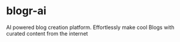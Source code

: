 # blogr-ai
AI powered blog creation platform. Effortlessly make cool Blogs with curated content from the internet
